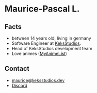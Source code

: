 # Maurice-Pascal L.
## Facts
 - between 14 years old, living in germany
 - Software Engineer at [KeksStudios](https://keksstudios.dev).
 - Head of KeksStudios development team
 - Love animes ([MyAnimeList](https://myanimelist.net/profile/MauricePascal))
 
## Contact
  - maurice@keksstudios.dev
  - [Discord](https://discord.gg7rHtSd7X)
